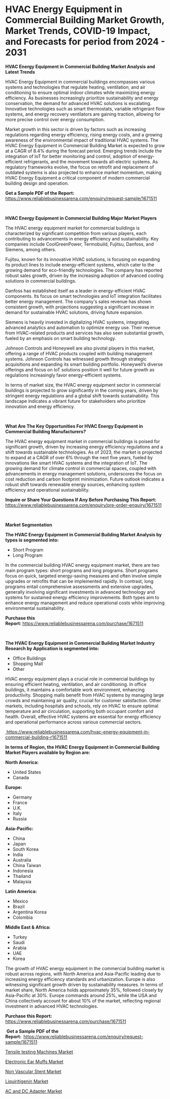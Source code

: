 <p><h1>HVAC Energy Equipment in Commercial Building Market Growth, Market Trends, COVID-19 Impact, and Forecasts for period from 2024 - 2031</h1></p><p><strong>HVAC Energy Equipment in Commercial Building Market Analysis and Latest Trends</strong></p>
<p><p>HVAC Energy Equipment in commercial buildings encompasses various systems and technologies that regulate heating, ventilation, and air conditioning to ensure optimal indoor climates while maximizing energy efficiency. As businesses increasingly prioritize sustainability and energy conservation, the demand for advanced HVAC solutions is escalating. Innovative technologies such as smart thermostats, variable refrigerant flow systems, and energy recovery ventilators are gaining traction, allowing for more precise control over energy consumption.</p><p>Market growth in this sector is driven by factors such as increasing regulations regarding energy efficiency, rising energy costs, and a growing awareness of the environmental impact of traditional HVAC systems. The HVAC Energy Equipment in Commercial Building Market is expected to grow at a CAGR of 8.4% during the forecast period. Emerging trends include the integration of IoT for better monitoring and control, adoption of energy-efficient refrigerants, and the movement towards all-electric systems. As regulatory frameworks evolve, the focus on retrofit and replacement of outdated systems is also projected to enhance market momentum, making HVAC Energy Equipment a critical component of modern commercial building design and operation.</p></p>
<p><strong>Get a Sample PDF of the Report:&nbsp;</strong> <a href="https://www.reliablebusinessarena.com/enquiry/request-sample/1671511?utm_campaign=1495&utm_medium=2&utm_source=Github&utm_content=ia&utm_term=10102024&utm_id=hvac-energy-equipment-in-commercial-building">https://www.reliablebusinessarena.com/enquiry/request-sample/1671511</a></p>
<p>&nbsp;</p>
<p><strong>HVAC Energy Equipment in Commercial Building Major Market Players</strong></p>
<p><p>The HVAC energy equipment market for commercial buildings is characterized by significant competition from various players, each contributing to advancements in energy efficiency and sustainability. Key companies include CoolGreenPower, Termobuild, Fujitsu, Danfoss, and Siemens, among others.</p><p>Fujitsu, known for its innovative HVAC solutions, is focusing on expanding its product lines to include energy-efficient systems, which cater to the growing demand for eco-friendly technologies. The company has reported robust sales growth, driven by the increasing adoption of advanced cooling solutions in commercial buildings.</p><p>Danfoss has established itself as a leader in energy-efficient HVAC components. Its focus on smart technologies and IoT integration facilitates better energy management. The company's sales revenue has shown consistent growth, with projections suggesting a significant increase in demand for sustainable HVAC solutions, driving future expansion.</p><p>Siemens is heavily invested in digitalizing HVAC systems, integrating advanced analytics and automation to optimize energy use. Their revenue from HVAC-related products and services has also seen substantial growth, fueled by an emphasis on smart building technology.</p><p>Johnson Controls and Honeywell are also pivotal players in this market, offering a range of HVAC products coupled with building management systems. Johnson Controls has witnessed growth through strategic acquisitions and expanding its smart building portfolio. Honeywell’s diverse offerings and focus on IoT solutions position it well for future growth as regulations increasingly favor energy-efficient systems.</p><p>In terms of market size, the HVAC energy equipment sector in commercial buildings is projected to grow significantly in the coming years, driven by stringent energy regulations and a global shift towards sustainability. This landscape indicates a vibrant future for stakeholders who prioritize innovation and energy efficiency.</p></p>
<p>&nbsp;</p>
<p><strong>What Are The Key Opportunities For HVAC Energy Equipment in Commercial Building Manufacturers?</strong></p>
<p><p>The HVAC energy equipment market in commercial buildings is poised for significant growth, driven by increasing energy efficiency regulations and a shift towards sustainable technologies. As of 2023, the market is projected to expand at a CAGR of over 6% through the next five years, fueled by innovations like smart HVAC systems and the integration of IoT. The growing demand for climate control in commercial spaces, coupled with advancements in energy management solutions, underscores the focus on cost reduction and carbon footprint minimization. Future outlook indicates a robust shift towards renewable energy sources, enhancing system efficiency and operational sustainability.</p></p>
<p><strong>Inquire or Share Your Questions If Any Before Purchasing This Report:</strong> <a href="https://www.reliablebusinessarena.com/enquiry/pre-order-enquiry/1671511?utm_campaign=1495&utm_medium=2&utm_source=Github&utm_content=ia&utm_term=10102024&utm_id=hvac-energy-equipment-in-commercial-building">https://www.reliablebusinessarena.com/enquiry/pre-order-enquiry/1671511</a></p>
<p>&nbsp;</p>
<p><strong>Market Segmentation</strong></p>
<p><strong>The HVAC Energy Equipment in Commercial Building Market Analysis by types is segmented into:</strong></p>
<p><ul><li>Short Program</li><li>Long Program</li></ul></p>
<p><p>In the commercial building HVAC energy equipment market, there are two main program types: short programs and long programs. Short programs focus on quick, targeted energy-saving measures and often involve simple upgrades or retrofits that can be implemented rapidly. In contrast, long programs entail comprehensive assessments and extensive upgrades, generally involving significant investments in advanced technology and systems for sustained energy efficiency improvements. Both types aim to enhance energy management and reduce operational costs while improving environmental sustainability.</p></p>
<p><strong>Purchase this Report:&nbsp;</strong><a href="https://www.reliablebusinessarena.com/purchase/1671511?utm_campaign=1495&utm_medium=2&utm_source=Github&utm_content=ia&utm_term=10102024&utm_id=hvac-energy-equipment-in-commercial-building">https://www.reliablebusinessarena.com/purchase/1671511</a></p>
<p>&nbsp;</p>
<p><strong>The HVAC Energy Equipment in Commercial Building Market Industry Research by Application is segmented into:</strong></p>
<p><ul><li>Office Buildings</li><li>Shopping Mall</li><li>Other</li></ul></p>
<p><p>HVAC energy equipment plays a crucial role in commercial buildings by ensuring efficient heating, ventilation, and air conditioning. In office buildings, it maintains a comfortable work environment, enhancing productivity. Shopping malls benefit from HVAC systems by managing large crowds and maintaining air quality, crucial for customer satisfaction. Other markets, including hospitals and schools, rely on HVAC to ensure optimal temperature and air circulation, supporting both occupant comfort and health. Overall, effective HVAC systems are essential for energy efficiency and operational performance across various commercial sectors.</p></p>
<p><a href="https://www.reliablebusinessarena.com/hvac-energy-equipment-in-commercial-building-r1671511?utm_campaign=1495&utm_medium=2&utm_source=Github&utm_content=ia&utm_term=10102024&utm_id=hvac-energy-equipment-in-commercial-building">&nbsp;https://www.reliablebusinessarena.com/hvac-energy-equipment-in-commercial-building-r1671511</a></p>
<p><strong>In terms of Region, the HVAC Energy Equipment in Commercial Building Market Players available by Region are:</strong></p>
<p>
    <p> <strong> North America: </strong>
        <ul>
            <li>United States</li>
            <li>Canada</li>
        </ul>
        </p> 
    <p> <strong> Europe: </strong>
        <ul>
            <li>Germany</li>
            <li>France</li>
            <li>U.K.</li>
            <li>Italy</li>
            <li>Russia</li>
        </ul>
        </p> 
    <p> <strong> Asia-Pacific: </strong>
        <ul>
            <li>China</li>
            <li>Japan</li>
            <li>South Korea</li>
            <li>India</li>
            <li>Australia</li>
            <li>China Taiwan</li>
            <li>Indonesia</li>
            <li>Thailand</li>
            <li>Malaysia</li>
        </ul>
        </p> 
    <p> <strong> Latin America: </strong>
        <ul>
            <li>Mexico</li>
            <li>Brazil</li>
            <li>Argentina Korea</li>
            <li>Colombia</li>
        </ul>
        </p> 
    <p> <strong> Middle East & Africa: </strong>
        <ul>
            <li>Turkey</li>
            <li>Saudi</li>
            <li>Arabia</li>
            <li>UAE</li>
            <li>Korea</li>
        </ul>
    </p>
    </p>
<p><p>The growth of HVAC energy equipment in the commercial building market is robust across regions, with North America and Asia-Pacific leading due to increasing energy efficiency standards and urbanization. Europe is also witnessing significant growth driven by sustainability measures. In terms of market share, North America holds approximately 35%, followed closely by Asia-Pacific at 30%. Europe commands around 25%, while the USA and China collectively account for about 10% of the market, reflecting regional investment in advanced HVAC technologies.</p></p>
<p><strong>Purchase this Report: </strong><a href="https://www.reliablebusinessarena.com/purchase/1671511?utm_campaign=1495&utm_medium=2&utm_source=Github&utm_content=ia&utm_term=10102024&utm_id=hvac-energy-equipment-in-commercial-building">https://www.reliablebusinessarena.com/purchase/1671511</a></p>
<p>&nbsp;<strong>Get a Sample PDF of the Report:&nbsp;&nbsp;</strong><a href="https://www.reliablebusinessarena.com/enquiry/request-sample/1671511?utm_campaign=1495&utm_medium=2&utm_source=Github&utm_content=ia&utm_term=10102024&utm_id=hvac-energy-equipment-in-commercial-building">https://www.reliablebusinessarena.com/enquiry/request-sample/1671511</a></p>
<p><strong></strong></p>
<p><p><a href="https://www.linkedin.com/pulse/tensile-testing-machines-market-essentials-key-players-rfxsc?utm_campaign=1495&utm_medium=2&utm_source=Github&utm_content=ia&utm_term=10102024&utm_id=hvac-energy-equipment-in-commercial-building">Tensile testing Machines Market</a></p><p><a href="https://www.linkedin.com/pulse/electronic-ear-muffs-market-outlook-complete-industry-analysis-nul7f?utm_campaign=1495&utm_medium=2&utm_source=Github&utm_content=ia&utm_term=10102024&utm_id=hvac-energy-equipment-in-commercial-building">Electronic Ear Muffs Market</a></p><p><a href="https://github.com/abbislposival/Market-Research-Report-List-1/blob/main/non-vascular-stent-market.md?utm_campaign=1495&utm_medium=2&utm_source=Github&utm_content=ia&utm_term=10102024&utm_id=hvac-energy-equipment-in-commercial-building">Non Vascular Stent Market</a></p><p><a href="https://www.linkedin.com/pulse/global-liquiritigenin-market-focus-application-end-use-industry-zccgf?utm_campaign=1495&utm_medium=2&utm_source=Github&utm_content=ia&utm_term=10102024&utm_id=hvac-energy-equipment-in-commercial-building">Liquiritigenin Market</a></p><p><a href="https://www.linkedin.com/pulse/ac-dc-adapter-sector-surge-107-growth-roadmap-2031-insights-invest-bvp5f?utm_campaign=1495&utm_medium=2&utm_source=Github&utm_content=ia&utm_term=10102024&utm_id=hvac-energy-equipment-in-commercial-building">AC and DC Adapter Market</a></p></p>